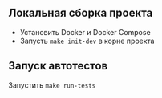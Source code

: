 
Локальная сборка проекта
---
- Установить Docker и Docker Compose
- Запусть `make init-dev` в корне проекта

Запуск автотестов
---
Запустить `make run-tests`


